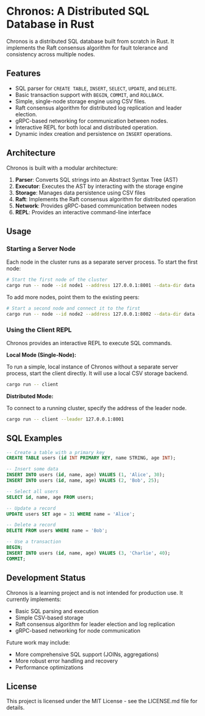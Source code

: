 # Chronos: A Distributed SQL Database in Rust

Chronos is a distributed SQL database built from scratch in Rust. It implements the Raft consensus algorithm for fault tolerance and consistency across multiple nodes.

## Features

- SQL parser for `CREATE TABLE`, `INSERT`, `SELECT`, `UPDATE`, and `DELETE`.
- Basic transaction support with `BEGIN`, `COMMIT`, and `ROLLBACK`.
- Simple, single-node storage engine using CSV files.
- Raft consensus algorithm for distributed log replication and leader election.
- gRPC-based networking for communication between nodes.
- Interactive REPL for both local and distributed operation.
- Dynamic index creation and persistence on `INSERT` operations.

## Architecture

Chronos is built with a modular architecture:

1. **Parser**: Converts SQL strings into an Abstract Syntax Tree (AST)
2. **Executor**: Executes the AST by interacting with the storage engine
3. **Storage**: Manages data persistence using CSV files
4. **Raft**: Implements the Raft consensus algorithm for distributed operation
5. **Network**: Provides gRPC-based communication between nodes
6. **REPL**: Provides an interactive command-line interface

## Usage

### Starting a Server Node

Each node in the cluster runs as a separate server process. To start the first node:

```bash
# Start the first node of the cluster
cargo run -- node --id node1 --address 127.0.0.1:8001 --data-dir data
```

To add more nodes, point them to the existing peers:

```bash
# Start a second node and connect it to the first
cargo run -- node --id node2 --address 127.0.0.1:8002 --data-dir data --peers node1=127.0.0.1:8001
```

### Using the Client REPL

Chronos provides an interactive REPL to execute SQL commands.

**Local Mode (Single-Node):**

To run a simple, local instance of Chronos without a separate server process, start the client directly. It will use a local CSV storage backend.

```bash
cargo run -- client
```

**Distributed Mode:**

To connect to a running cluster, specify the address of the leader node.

```bash
cargo run -- client --leader 127.0.0.1:8001
```

## SQL Examples

```sql
-- Create a table with a primary key
CREATE TABLE users (id INT PRIMARY KEY, name STRING, age INT);

-- Insert some data
INSERT INTO users (id, name, age) VALUES (1, 'Alice', 30);
INSERT INTO users (id, name, age) VALUES (2, 'Bob', 25);

-- Select all users
SELECT id, name, age FROM users;

-- Update a record
UPDATE users SET age = 31 WHERE name = 'Alice';

-- Delete a record
DELETE FROM users WHERE name = 'Bob';

-- Use a transaction
BEGIN;
INSERT INTO users (id, name, age) VALUES (3, 'Charlie', 40);
COMMIT;
```

## Development Status

Chronos is a learning project and is not intended for production use. It currently implements:

- Basic SQL parsing and execution
- Simple CSV-based storage
- Raft consensus algorithm for leader election and log replication
- gRPC-based networking for node communication

Future work may include:

- More comprehensive SQL support (JOINs, aggregations)
- More robust error handling and recovery
- Performance optimizations

## License

This project is licensed under the MIT License - see the LICENSE.md file for details.
